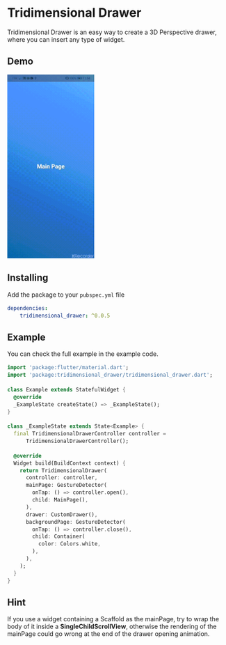 # Tridimensional Drawer

Tridimensional Drawer is an easy way to create a 3D Perspective drawer, where you can insert any type of widget.

## Demo

<img src="https://github.com/CarmineToriello95/tridimensional_drawer/raw/master/assets/tridimensional_drawer.gif" alt="drawing" width="200"/>

## Installing
Add the package to your ```pubspec.yml``` file

```yaml
dependencies:
    tridimensional_drawer: ^0.0.5
```

## Example
You can check the full example in the example code.

```dart
import 'package:flutter/material.dart';
import 'package:tridimensional_drawer/tridimensional_drawer.dart';

class Example extends StatefulWidget {
  @override
  _ExampleState createState() => _ExampleState();
}

class _ExampleState extends State<Example> {
  final TridimensionalDrawerController controller =
      TridimensionalDrawerController();

  @override
  Widget build(BuildContext context) {
    return TridimensionalDrawer(
      controller: controller,
      mainPage: GestureDetector(
        onTap: () => controller.open(),
        child: MainPage(),
      ),
      drawer: CustomDrawer(),
      backgroundPage: GestureDetector(
        onTap: () => controller.close(),
        child: Container(
          color: Colors.white,
        ),
      ),
    );
  }
}
```

## Hint
If you use a widget containing a Scaffold as the mainPage, try to wrap the body of it inside a **SingleChildScrollView**, otherwise the rendering of the mainPage could go wrong at the end of the drawer opening animation. 




